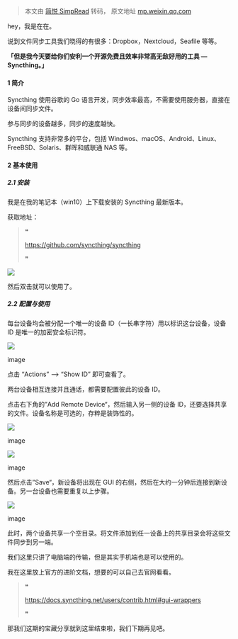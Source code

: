 > 本文由 [简悦 SimpRead](http://ksria.com/simpread/) 转码， 原文地址 [mp.weixin.qq.com](https://mp.weixin.qq.com/s?__biz=MzI4ODU5NzY1MQ==&mid=2247496724&idx=1&sn=55d3f108aa5cc12e5aa3936c99a15540&chksm=ec3947e8db4ecefea5aff1f1e7fc34500853225efe6dd0969904f1d436b06f22a5d77ceec368&mpshare=1&scene=1&srcid=06205jkAozKpwem5oqgI4B3W&sharer_sharetime=1624152858464&sharer_shareid=7fece245937ac96f04f0fb8e1311fff1#rd)

hey，我是在在。  

说到文件同步工具我们晓得的有很多：Dropbox，Nextcloud，Seafile 等等。

**「但是我今天要给你们安利一个开源免费且效率非常高无敌好用的工具 — Syncthing。」**

#### 1 简介

Syncthing 使用谷歌的 Go 语言开发，同步效率最高，不需要使用服务器，直接在设备间同步文件。

参与同步的设备越多，同步的速度越快。

Syncthing 支持非常多的平台，包括 Windwos、macOS、Android、Linux、FreeBSD、Solaris、群晖和威联通 NAS 等。

#### 2 基本使用

##### 2.1 安装

我是在我的笔记本（win10）上下载安装的 Syncthing 最新版本。

获取地址：

> ❝
> 
> https://github.com/syncthing/syncthing
> 
> ❞

![](https://mmbiz.qpic.cn/mmbiz_png/rEwsd1VaYgIJpP16GRAUicYHmicSLNcxXOhz4lYg466d1BsjjqwUNuM4z0CcBrX7KafJwxZkW2WYxX33FIS3wr5g/640?wx_fmt=png)

然后双击就可以使用了。

##### 2.2 配置与使用

每台设备均会被分配一个唯一的设备 ID（一长串字符）用以标识这台设备，设备 ID 是唯一的加密安全标识符。

![](https://mmbiz.qpic.cn/mmbiz_png/rEwsd1VaYgIJpP16GRAUicYHmicSLNcxXO7vf6vDsNpMCtE6JtN6ibbfwSaPSW26GnXVD7vmgLiaTtdCKS9j4yOuuQ/640?wx_fmt=png)

image

点击 “Actions” --> “Show ID” 即可查看了。

两台设备相互连接并且通话，都需要配置彼此的设备 ID。

点击右下角的”Add Remote Device“，然后输入另一侧的设备 ID，还要选择共享的文件。设备名称是可选的，存粹是装饰性的。

![](https://mmbiz.qpic.cn/mmbiz_png/rEwsd1VaYgIJpP16GRAUicYHmicSLNcxXOOSC2yicwOfj9wmhvBZzflv7p7hIYXdPfRSbUIKSQAy4osianjIoTaw6g/640?wx_fmt=png)

image

![](https://mmbiz.qpic.cn/mmbiz_png/rEwsd1VaYgIJpP16GRAUicYHmicSLNcxXOtWfWml3YkdHPl5eFrf6oprlYkN5gfOgUkicGbu4LyBOs61ibZqrIf8Jg/640?wx_fmt=png)

image

然后点击”Save“，新设备将出现在 GUI 的右侧，然后在大约一分钟后连接到新设备。另一台设备也需要重复以上步骤。

![](https://mmbiz.qpic.cn/mmbiz_png/rEwsd1VaYgIJpP16GRAUicYHmicSLNcxXOU8GVEw6IIFEd22jZ46Qvl0Rw8z1tZAIhupibkFibc91jessibRajSFibmw/640?wx_fmt=png)

image

此时，两个设备共享一个空目录。将文件添加到任一设备上的共享目录会将这些文件同步到另一端。

我们这里只讲了电脑端的传输，但是其实手机端也是可以使用的。

我在这里放上官方的进阶文档，想要的可以自己去官网看看。

> ❝
> 
> https://docs.syncthing.net/users/contrib.html#gui-wrappers
> 
> ❞

那我们这期的宝藏分享就到这里结束啦，我们下期再见吧。